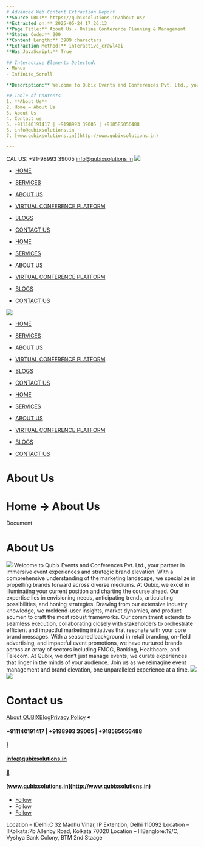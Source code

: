 ```yaml
---
# Advanced Web Content Extraction Report
**Source URL:** https://qubixsolutions.in/about-us/
**Extracted on:** 2025-05-24 17:26:13
**Page Title:** About Us - Online Conference Planning & Management
**Status Code:** 200
**Content Length:** 3989 characters
**Extraction Method:** interactive_crawl4ai
**Has JavaScript:** True

## Interactive Elements Detected:
- Menus
- Infinite_Scroll

**Description:** Welcome to Qubix Events and Conferences Pvt. Ltd., your partner in immersive event experiences and strategic brand elevation.

## Table of Contents
1. **About Us**
2. Home → About Us
3. About Us
4. Contact us
5. +911140191417 | +9198993 39005 | +918585056488
6. info@qubixsolutions.in
7. [www.qubixsolutions.in](http://www.qubixsolutions.in)

---
```


CAL US: +91-98993 39005
info@qubixsolutions.in
[![](https://i0.wp.com/qubixsolutions.in/wp-content/uploads/2023/09/Qubix-Pvt.Ltd-1-02.png)](https://qubixsolutions.in/)
  * [HOME](https://qubixsolutions.in/)
  * [SERVICES](https://qubixsolutions.in/#services)
  * [ABOUT US](https://qubixsolutions.in/about-us/)
  * [VIRTUAL CONFERENCE PLATFORM](https://qubixsolutions.in/virtual-conference-platform/)
  * [BLOGS](https://qubixsolutions.in/blogs/)
  * [CONTACT US](https://qubixsolutions.in/contact-us/)


  * [HOME](https://qubixsolutions.in/)
  * [SERVICES](https://qubixsolutions.in/#services)
  * [ABOUT US](https://qubixsolutions.in/about-us/)
  * [VIRTUAL CONFERENCE PLATFORM](https://qubixsolutions.in/virtual-conference-platform/)
  * [BLOGS](https://qubixsolutions.in/blogs/)
  * [CONTACT US](https://qubixsolutions.in/contact-us/)


[![](https://i0.wp.com/qubixsolutions.in/wp-content/uploads/2023/09/Qubix-Pvt.Ltd-1-02.png)](https://qubixsolutions.in/)
  * [HOME](https://qubixsolutions.in/)
  * [SERVICES](https://qubixsolutions.in/#services)
  * [ABOUT US](https://qubixsolutions.in/about-us/)
  * [VIRTUAL CONFERENCE PLATFORM](https://qubixsolutions.in/virtual-conference-platform/)
  * [BLOGS](https://qubixsolutions.in/blogs/)
  * [CONTACT US](https://qubixsolutions.in/contact-us/)


  * [HOME](https://qubixsolutions.in/)
  * [SERVICES](https://qubixsolutions.in/#services)
  * [ABOUT US](https://qubixsolutions.in/about-us/)
  * [VIRTUAL CONFERENCE PLATFORM](https://qubixsolutions.in/virtual-conference-platform/)
  * [BLOGS](https://qubixsolutions.in/blogs/)
  * [CONTACT US](https://qubixsolutions.in/contact-us/)


# **About Us**
# Home → About Us
Document
# About Us
![](https://i0.wp.com/qubixsolutions.in/wp-content/uploads/2023/09/Line.png?resize=1080%2C180&ssl=1)
Welcome to Qubix Events and Conferences Pvt. Ltd., your partner in immersive event experiences and strategic brand elevation. With a comprehensive understanding of the marketing landscape, we specialize in propelling brands forward across diverse mediums.
At Qubix, we excel in illuminating your current position and charting the course ahead. Our expertise lies in envisioning needs, anticipating trends, articulating possibilities, and honing strategies. Drawing from our extensive industry knowledge, we meldend-user insights, market dynamics, and product acumen to craft the most robust frameworks. Our commitment extends to seamless execution, collaborating closely with stakeholders to orchestrate efficient and impactful marketing initiatives that resonate with your core brand messages.
With a seasoned background in retail branding, on-field advertising, and impactful event promotions, we have nurtured brands across an array of sectors including FMCG, Banking, Healthcare, and Telecom. At Qubix, we don’t just manage events; we curate experiences that linger in the minds of your audience.
Join us as we reimagine event management and brand elevation, one unparalleled experience at a time.
![](https://i0.wp.com/qubix.montyparihar.tech/wp-content/uploads/2023/09/DSC_5852.jpg?resize=1080%2C718&ssl=1)
![](https://i0.wp.com/qubix.montyparihar.tech/wp-content/uploads/2023/09/IMG_0493.jpg?resize=1080%2C720&ssl=1)
# Contact us
[About QUBIX](http://www.qubixsolutions.in/about-us)[Blog](http://qubixsolutions.in/blogs)[Privacy Policy](http://qubixsolutions.in/privacy-policy)

#### +911140191417 | +9198993 39005 | +918585056488

#### info@qubixsolutions.in
[](http://www.qubixsolutions.in)
#### [www.qubixsolutions.in](http://www.qubixsolutions.in)
  * [Follow](https://www.instagram.com/qubix12/?hl=af "Follow on Instagram")
  * [Follow](https://www.facebook.com/profile.php?id=100069058346547 "Follow on Facebook")
  * [Follow](https://www.youtube.com/@qubixsolutions1702/featured "Follow on Youtube")


Location – IDelhi:C 32 Madhu Vihar, IP Extention, Delhi 110092
Location – IIKolkata:7b Allenby Road, Kolkata 70020
Location – IIIBanglore:19/C, Vyshya Bank Colony, BTM 2nd Staage
